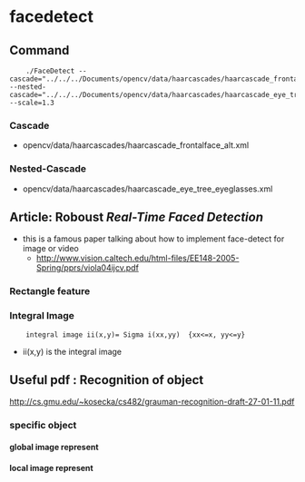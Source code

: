 # facedetect

## Command

		./FaceDetect --cascade="../../../Documents/opencv/data/haarcascades/haarcascade_frontalface_alt.xml" --nested-cascade="../../../Documents/opencv/data/haarcascades/haarcascade_eye_tree_eyeglasses.xml" --scale=1.3


### Cascade
* opencv/data/haarcascades/haarcascade_frontalface_alt.xml

### Nested-Cascade
* opencv/data/haarcascades/haarcascade_eye_tree_eyeglasses.xml
 
## Article: Roboust ***Real-Time Faced Detection***
* this is a famous paper talking about how to implement face-detect for image or video
    * http://www.vision.caltech.edu/html-files/EE148-2005-Spring/pprs/viola04ijcv.pdf

### Rectangle feature
### Integral Image
		
		integral image ii(x,y)= Sigma i(xx,yy)  {xx<=x, yy<=y}

* ii(x,y) is the integral image

## Useful pdf : Recognition of object
http://cs.gmu.edu/~kosecka/cs482/grauman-recognition-draft-27-01-11.pdf

### specific object 

#### global image represent

#### local image represent

